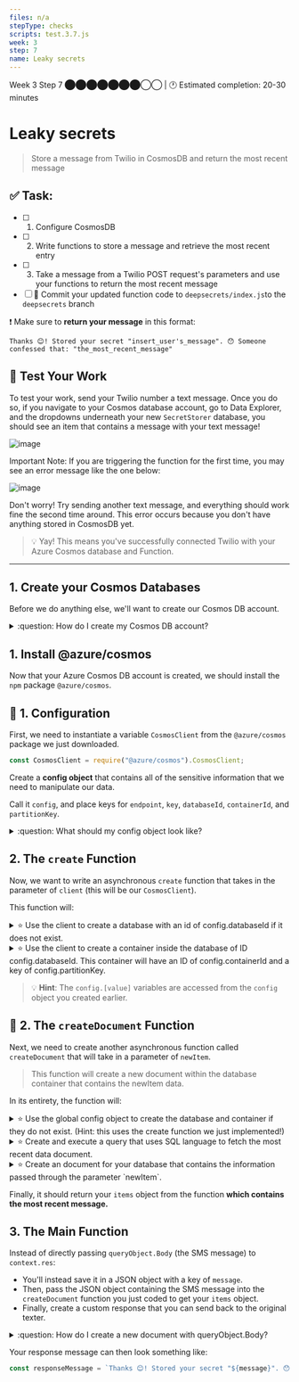 ```yaml
---
files: n/a
stepType: checks
scripts: test.3.7.js
week: 3
step: 7
name: Leaky secrets
---
```


Week 3 Step 7 ⬤⬤⬤⬤⬤⬤⬤◯◯ | 🕐 Estimated completion: 20-30 minutes

# Leaky secrets
> Store a message from Twilio in CosmosDB and return the most recent message

## ✅  Task:
- [ ]  1. Configure CosmosDB
- [ ]  2. Write functions to store a message and retrieve the most recent entry
- [ ]  3. Take a message from a Twilio POST request's parameters and use your functions to return the most recent message
- [ ] 🚀 Commit your updated function code to `deepsecrets/index.js`to the `deepsecrets` branch

❗ Make sure to **return your message** in this format:
```
Thanks 😊! Stored your secret "insert_user's_message". 😯 Someone confessed that: "the_most_recent_message"
```

## 🚧 Test Your Work

To test your work, send your Twilio number a text message. Once you do so, if you navigate to your Cosmos database account, go to Data Explorer, and the dropdowns underneath your new `SecretStorer` database, you should see an item that contains a message with your text message!

![image](https://user-images.githubusercontent.com/49426183/120911610-99c41000-c63d-11eb-88cc-601c61585e87.png)

Important Note: If you are triggering the function for the first time, you may see an error message like the one below: 

![image](https://user-images.githubusercontent.com/49426183/120911569-46ea5880-c63d-11eb-89c3-18c0205dcef4.png)

Don't worry! Try sending another text message, and everything should work fine the second time around. This error occurs because you don't have anything stored in CosmosDB yet.

> 💡 Yay! This means you've successfully connected Twilio with your Azure Cosmos database and Function.

---

## 1. Create your Cosmos Databases

Before we do anything else, we'll want to create our Cosmos DB account.

<details>
<summary>:question: How do I create my Cosmos DB account?</summary>

1. Navigate to your Azure Portal and click on `Azure Cosmos DB` under Azure Services.

![image](https://user-images.githubusercontent.com/49426183/120911257-90857400-c63a-11eb-9046-d9a7401e24af.png)

2. Click `Create Azure Cosmos DB Account`.

![image](https://user-images.githubusercontent.com/49426183/120911303-405ae180-c63b-11eb-98eb-6a1fedcad05c.png)

3. Under `Select API Option`, choose `Core (SQL) - Recommended`.

![image](https://user-images.githubusercontent.com/49426183/120911316-5d8fb000-c63b-11eb-8466-f7bfc938d1f8.png)

4. Fill in your account name, leave default options as they are, and click `Review + create`. 

![image](https://user-images.githubusercontent.com/49426183/120911344-b52e1b80-c63b-11eb-82ff-e6b5f2e9075a.png)

5. Click `Create` a final time.

![image](https://user-images.githubusercontent.com/49426183/120911368-e7d81400-c63b-11eb-9855-686d444eb1ec.png)

6. Once deployment is complete, click `Go to resource`.

![image](https://user-images.githubusercontent.com/49426183/120911461-83698480-c63c-11eb-8260-b622013485a3.png)

</details>

## 1. Install @azure/cosmos

Now that your Azure Cosmos DB account is created, we should install the `npm` package `@azure/cosmos`. 

## 🔧 1. Configuration

First, we need to instantiate a variable `CosmosClient` from the `@azure/cosmos` package we just downloaded. 

```js
const CosmosClient = require("@azure/cosmos").CosmosClient;
```

Create a **config object** that contains all of the sensitive information that we need to manipulate our data.

Call it `config`, and place keys for `endpoint`, `key`, `databaseId`, `containerId`, and `partitionKey`.

<details>
<summary>:question: What should my config object look like?</summary>

Here is an example of the config object. Make sure your databaseId, containerId, and partitionKey are correct.

```js
const config = {
  endpoint: process.env.ENDPOINT,
  key: process.env.KEY,
  databaseId: "SecretStorer",
  containerId: "secrets",
  partitionKey: {kind: "Hash", paths: ["/secrets"]}
};
```

</details>

## 2. The `create` Function

Now, we want to write an asynchronous `create` function that takes in the parameter of `client` (this will be our `CosmosClient`). 

This function will:

<details>
<summary> ⭐️ Use the client to create a database with an id of config.databaseId if it does not exist. </summary>

```js
const { database } = await client.databases.createIfNotExists({
    id: config.databaseId
});
```

</details>

<details>
<summary>⭐️ Use the client to create a container inside the database of ID config.databaseId. This container will have an ID of config.containerId and a key of config.partitionKey. </summary>

```js
const { container } = await client
    .database(config.databaseId)
    .containers.createIfNotExists(
        { id: config.containerId, key: config.partitionKey },
        { offerThroughput: 400 }
);
```

</details>

> :bulb: **Hint**: The `config.[value]` variables are accessed from the `config` object you created earlier.

## 📜 2. The `createDocument` Function

Next, we need to create another asynchronous function called `createDocument` that will take in a parameter of `newItem`.

> This function will create a new document within the database container that contains the newItem data.

In its entirety, the function will:

<details>
<summary>⭐️ Use the global config object to create the database and container if they do not exist. (Hint: this uses the create function we just implemented!)</summary>

```js
var { endpoint, key, databaseId, containerId } = config;
const client = new CosmosClient({endpoint, key});
const database = client.database(databaseId);
const container = database.container(containerId);
await create(client, databaseId, containerId);
```

</details>

<details>
<summary>⭐️ Create and execute a query that uses SQL language to fetch the most recent data document.</summary>

This SQL query requests for the "top 1" document when it is orderd by `c._ts`, or the timestamp, in descending order.
```js
const querySpec = {
    query: "SELECT top 1 * FROM c order by c._ts desc"
};
```

Using the query `querySpec`, it will use the `container` we created to fetch the most recent document!
```js
const { resources: items } = await container.items.query(querySpec).fetchAll();
```

</details>

<details>
<summary>⭐️ Create an document for your database that contains the information passed through the parameter `newItem`.</summary>

```js
const {resource: createdItem} = await container.items.create(newItem);
```

</details>

Finally, it should return your `items` object from the function **which contains the most recent message.**

## 3. The Main Function

Instead of directly passing `queryObject.Body` (the SMS message) to `context.res`:

* You'll instead save it in a JSON object with a key of `message`.
* Then, pass the JSON object containing the SMS message into the `createDocument` function you just coded to get your `items` object.
* Finally, create a custom response that you can send back to the original texter.

<details>
<summary>:question: How do I create a new document with queryObject.Body?</summary>

```js
const queryObject = querystring.parse(req.body);
message = queryObject.Body;
let document = {"message" : message}
let items = await createDocument(document)
```

</details>

Your response message can then look something like:

```js
const responseMessage = `Thanks 😊! Stored your secret "${message}". 😯 Someone confessed that: ${JSON.stringify(items[0].message)}`
```